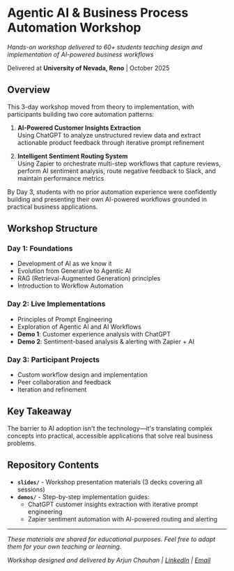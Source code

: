 # Agentic AI & Business Process Automation Workshop

*Hands-on workshop delivered to 60+ students teaching design and implementation of AI-powered business workflows*

Delivered at **University of Nevada, Reno** | October 2025

## Overview

This 3-day workshop moved from theory to implementation, with participants building two core automation patterns:

1. **AI-Powered Customer Insights Extraction**  
   Using ChatGPT to analyze unstructured review data and extract actionable product feedback through iterative prompt refinement

2. **Intelligent Sentiment Routing System**  
   Using Zapier to orchestrate multi-step workflows that capture reviews, perform AI sentiment analysis, route negative feedback to Slack, and maintain performance metrics

By Day 3, students with no prior automation experience were confidently building and presenting their own AI-powered workflows grounded in practical business applications.

## Workshop Structure

### Day 1: Foundations
- Development of AI as we know it
- Evolution from Generative to Agentic AI
- RAG (Retrieval-Augmented Generation) principles
- Introduction to Workflow Automation

### Day 2: Live Implementations
- Principles of Prompt Engineering
- Exploration of Agentic AI and AI Workflows
- **Demo 1**: Customer experience analysis with ChatGPT
- **Demo 2**: Sentiment-based analysis & alerting with Zapier + AI

### Day 3: Participant Projects
- Custom workflow design and implementation
- Peer collaboration and feedback
- Iteration and refinement

## Key Takeaway

The barrier to AI adoption isn't the technology—it's translating complex concepts into practical, accessible applications that solve real business problems.

## Repository Contents

- **`slides/`** - Workshop presentation materials (3 decks covering all sessions)
- **`demos/`** - Step-by-step implementation guides:
  - ChatGPT customer insights extraction with iterative prompt engineering
  - Zapier sentiment automation with AI-powered routing and alerting

---

*These materials are shared for educational purposes. Feel free to adapt them for your own teaching or learning.*

*Workshop designed and delivered by Arjun Chauhan | [LinkedIn](https://www.linkedin.com/in/arjunschauhan/) | [Email](mailto:arjchauhan@gmail.com)*
